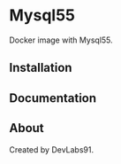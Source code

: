 Mysql55
=======

Docker image with Mysql55.

Installation
------------

Documentation
-------------

About
-----

Created by DevLabs91.
